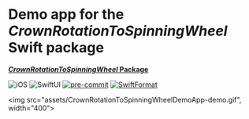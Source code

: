 # Demo app for the *CrownRotationToSpinningWheel* Swift package

**[*CrownRotationToSpinningWheel* Package](https://github.com/jhrcook/CrownRotationToSpinningWheel)**

![iOS](https://img.shields.io/badge/iOS-App-black.svg?style=flat&logo=apple&logoColor=white)
![SwiftUI](https://img.shields.io/badge/SwiftUI-App-118AF9.svg?style=flat&logo=swift&logoColor=white)
[![pre-commit](https://img.shields.io/badge/pre--commit-enabled-brightgreen?logo=pre-commit&logoColor=white)](https://github.com/pre-commit/pre-commit)
[![SwiftFormat](https://img.shields.io/badge/SwfitFormat-enabled-A166E6)](https://github.com/nicklockwood/SwiftFormat)

<img src="assets/CrownRotationToSpinningWheelDemoApp-demo.gif", width="400">

